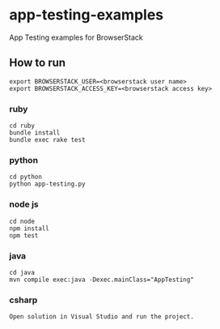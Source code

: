 # app-testing-examples
App Testing examples for BrowserStack

## How to run
```
export BROWSERSTACK_USER=<browserstack user name>
export BROWSERSTACK_ACCESS_KEY=<browserstack access key>
```
### ruby
```
cd ruby
bundle install
bundle exec rake test
```
### python
```
cd python
python app-testing.py
```
### node js
```
cd node
npm install
npm test
```
### java
```
cd java
mvn compile exec:java -Dexec.mainClass="AppTesting"
```
### csharp
```
Open solution in Visual Studio and run the project.
```
